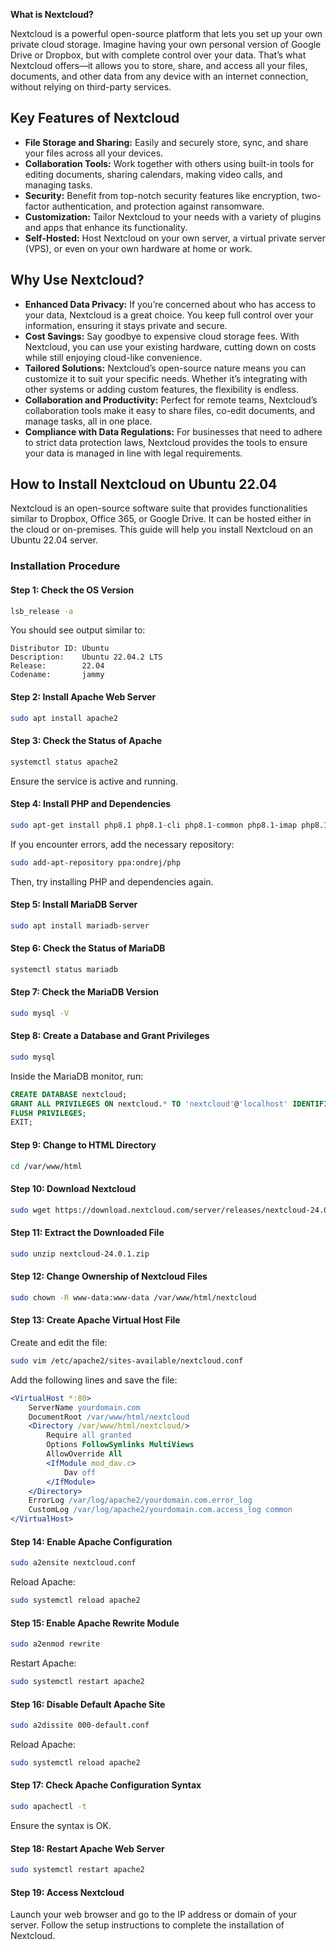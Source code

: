 **What is Nextcloud?**

Nextcloud is a powerful open-source platform that lets you set up your own private cloud storage. Imagine having your own personal version of Google Drive or Dropbox, but with complete control over your data. That’s what Nextcloud offers—it allows you to store, share, and access all your files, documents, and other data from any device with an internet connection, without relying on third-party services.

## Key Features of Nextcloud

- **File Storage and Sharing:** Easily and securely store, sync, and share your files across all your devices.
- **Collaboration Tools:** Work together with others using built-in tools for editing documents, sharing calendars, making video calls, and managing tasks.
- **Security:** Benefit from top-notch security features like encryption, two-factor authentication, and protection against ransomware.
- **Customization:** Tailor Nextcloud to your needs with a variety of plugins and apps that enhance its functionality.
- **Self-Hosted:** Host Nextcloud on your own server, a virtual private server (VPS), or even on your own hardware at home or work.

## Why Use Nextcloud?

- **Enhanced Data Privacy:** If you’re concerned about who has access to your data, Nextcloud is a great choice. You keep full control over your information, ensuring it stays private and secure.
- **Cost Savings:** Say goodbye to expensive cloud storage fees. With Nextcloud, you can use your existing hardware, cutting down on costs while still enjoying cloud-like convenience.
- **Tailored Solutions:** Nextcloud’s open-source nature means you can customize it to suit your specific needs. Whether it’s integrating with other systems or adding custom features, the flexibility is endless.
- **Collaboration and Productivity:** Perfect for remote teams, Nextcloud’s collaboration tools make it easy to share files, co-edit documents, and manage tasks, all in one place.
- **Compliance with Data Regulations:** For businesses that need to adhere to strict data protection laws, Nextcloud provides the tools to ensure your data is managed in line with legal requirements.

## How to Install Nextcloud on Ubuntu 22.04

Nextcloud is an open-source software suite that provides functionalities similar to Dropbox, Office 365, or Google Drive. It can be hosted either in the cloud or on-premises. This guide will help you install Nextcloud on an Ubuntu 22.04 server.

### Installation Procedure

#### Step 1: Check the OS Version

```bash
lsb_release -a
```

You should see output similar to:

```
Distributor ID: Ubuntu
Description:    Ubuntu 22.04.2 LTS
Release:        22.04
Codename:       jammy
```

#### Step 2: Install Apache Web Server

```bash
sudo apt install apache2
```

#### Step 3: Check the Status of Apache

```bash
systemctl status apache2
```

Ensure the service is active and running.

#### Step 4: Install PHP and Dependencies

```bash
sudo apt-get install php8.1 php8.1-cli php8.1-common php8.1-imap php8.1-redis php8.1-snmp php8.1-xml php8.1-zip php8.1-mbstring php8.1-curl php8.1-gd php8.1-mysql
```

If you encounter errors, add the necessary repository:

```bash
sudo add-apt-repository ppa:ondrej/php
```

Then, try installing PHP and dependencies again.

#### Step 5: Install MariaDB Server

```bash
sudo apt install mariadb-server
```

#### Step 6: Check the Status of MariaDB

```bash
systemctl status mariadb
```

#### Step 7: Check the MariaDB Version

```bash
sudo mysql -V
```

#### Step 8: Create a Database and Grant Privileges

```bash
sudo mysql
```

Inside the MariaDB monitor, run:

```sql
CREATE DATABASE nextcloud;
GRANT ALL PRIVILEGES ON nextcloud.* TO 'nextcloud'@'localhost' IDENTIFIED BY '123456';
FLUSH PRIVILEGES;
EXIT;
```

#### Step 9: Change to HTML Directory

```bash
cd /var/www/html
```

#### Step 10: Download Nextcloud

```bash
sudo wget https://download.nextcloud.com/server/releases/nextcloud-24.0.1.zip
```

#### Step 11: Extract the Downloaded File

```bash
sudo unzip nextcloud-24.0.1.zip
```

#### Step 12: Change Ownership of Nextcloud Files

```bash
sudo chown -R www-data:www-data /var/www/html/nextcloud
```

#### Step 13: Create Apache Virtual Host File

Create and edit the file:

```bash
sudo vim /etc/apache2/sites-available/nextcloud.conf
```

Add the following lines and save the file:

```apache
<VirtualHost *:80>
    ServerName yourdomain.com
    DocumentRoot /var/www/html/nextcloud
    <Directory /var/www/html/nextcloud/>
        Require all granted
        Options FollowSymlinks MultiViews
        AllowOverride All
        <IfModule mod_dav.c>
            Dav off
        </IfModule>
    </Directory>
    ErrorLog /var/log/apache2/yourdomain.com.error_log
    CustomLog /var/log/apache2/yourdomain.com.access_log common
</VirtualHost>
```

#### Step 14: Enable Apache Configuration

```bash
sudo a2ensite nextcloud.conf
```

Reload Apache:

```bash
sudo systemctl reload apache2
```

#### Step 15: Enable Apache Rewrite Module

```bash
sudo a2enmod rewrite
```

Restart Apache:

```bash
sudo systemctl restart apache2
```

#### Step 16: Disable Default Apache Site

```bash
sudo a2dissite 000-default.conf
```

Reload Apache:

```bash
sudo systemctl reload apache2
```

#### Step 17: Check Apache Configuration Syntax

```bash
sudo apachectl -t
```

Ensure the syntax is OK.

#### Step 18: Restart Apache Web Server

```bash
sudo systemctl restart apache2
```

#### Step 19: Access Nextcloud

Launch your web browser and go to the IP address or domain of your server. Follow the setup instructions to complete the installation of Nextcloud.
```
